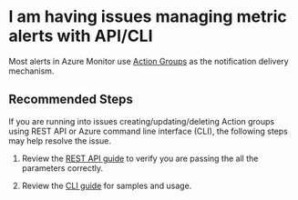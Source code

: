 <properties
	pageTitle="I am having issues managing Action groups with API/CLI"
	description="I am having issues managing Action groups with API/CLI"
	infoBubbleText=""
	service="microsoft.insights"
	resource="actiongroups"
	authors="snehithm,dkamstra"
	ms.author="snmuvva,dukek"
	displayOrder="8"
	articleId="insights-actiongroup-api"
	diagnosticScenario=""
	selfHelpType="generic"
	supportTopicIds="32629614"
	resourceTags=""
	productPesIds="15454"
	cloudEnvironments="public,fairfax"
/>

# I am having issues managing metric alerts with API/CLI

Most alerts in Azure Monitor use [Action Groups](https://docs.microsoft.com/azure/monitoring-and-diagnostics/monitoring-action-groups) as the notification delivery mechanism.

## **Recommended Steps**

If you are running into issues creating/updating/deleting Action groups using REST API or Azure command line interface (CLI), the following steps may help resolve the issue.

1. Review the [REST API guide](https://docs.microsoft.com/rest/api/monitor/actiongroups/) to verify you are passing the all the parameters correctly.

2. Review the [CLI guide](https://docs.microsoft.com/cli/azure/monitor/action-group?view=azure-cli-latest) for samples and usage.